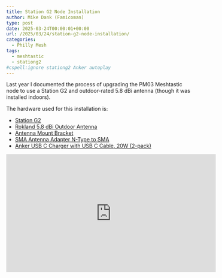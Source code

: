 ```yaml
---
title: Station G2 Node Installation
author: Mike Dank (Famicoman)
type: post
date: 2025-03-24T00:00:01+00:00
url: /2025/03/24/station-g2-node-installation/
categories:
  - Philly Mesh
tags:
  - meshtastic
  - stationg2
#cspell:ignore stationg2 Anker autoplay
---
```


Last year I documented the process of upgrading the PM03 Meshtastic node to use a Station G2 and outdoor-rated 5.8 dBi antenna (though it was installed indoors).

The hardware used for this installation is:

* [Station G2](https://shop.uniteng.com/product/meshtastic-mesh-device-station-edition/)
* [Rokland 5.8 dBi Outdoor Antenna](https://store.rokland.com/products/5-8-dbi-n-male-omni-outdoor-915-mhz-antenna-large-profile-32-height-for-helium-rak-miner-2-nebra-indoor-bobcat?srsltid=AfmBOopSqi63aAtLLUefZoacu5dKMQpltDRCYIgll_Tej2sz8fP8w7tm)
* [Antenna Mount Bracket](https://www.amazon.com/gp/aw/d/B0D7WBM1DF)
* [SMA Antenna Adapter N-Type to SMA](https://www.amazon.com/dp/B07DC2B295)
* [Anker USB C Charger with USB C Cable, 20W (2-pack)](https://www.amazon.com/Anker-Charger-2-Pack-Foldable-Samsung/dp/B0CPDMQW5B)

<iframe width="560" height="315" src="https://www.youtube.com/embed/TDg8m4Wa1so?si=EXf2z38juwSFPpPn" title="YouTube video player" frameborder="0" allow="accelerometer; autoplay; clipboard-write; encrypted-media; gyroscope; picture-in-picture; web-share" referrerpolicy="strict-origin-when-cross-origin" allowfullscreen></iframe>
